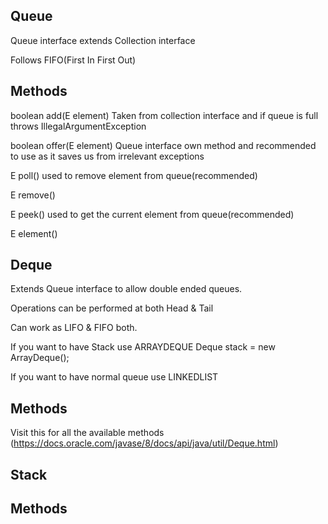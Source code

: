 Queue
-----
Queue interface extends Collection interface

Follows FIFO(First In First Out)

Methods
-------
boolean add(E element)  Taken from collection interface and if queue is full throws IllegalArgumentException

boolean offer(E element)    Queue interface own method and recommended to use as it saves us from irrelevant exceptions

E poll()    used to remove element from queue(recommended)

E remove()

E peek()    used to get the current element from queue(recommended)

E element()

Deque
-----
Extends Queue interface to allow double ended queues.

Operations can be performed at both Head & Tail

Can work as LIFO & FIFO both.

If you want to have Stack use ARRAYDEQUE
    Deque<Integer> stack = new ArrayDeque<Integer>();

If you want to have normal queue use LINKEDLIST

Methods
-------
Visit this for all the available methods (https://docs.oracle.com/javase/8/docs/api/java/util/Deque.html)

Stack
-----




Methods
-------

